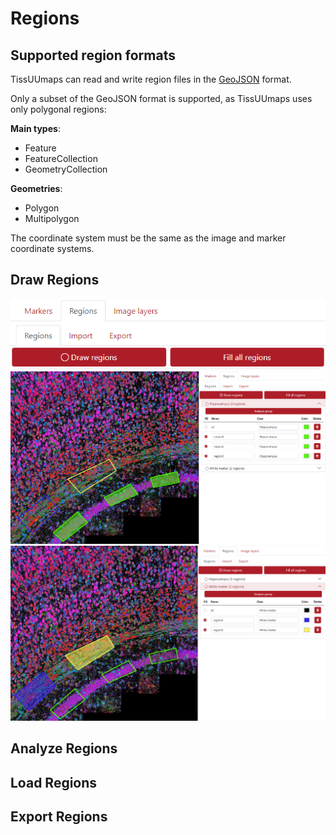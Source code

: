# Regions

## Supported region formats

TissUUmaps can read and write region files in the [GeoJSON](https://geojson.org/) format.

Only a subset of the GeoJSON format is supported, as TissUUmaps uses only polygonal regions:

__Main types__:
 * Feature
 * FeatureCollection
 * GeometryCollection

__Geometries__:
 * Polygon
 * Multipolygon

The coordinate system must be the same as the image and marker coordinate systems.

## Draw Regions

![Regions_Draw](images/Regions_Draw.png)
![Regions_Draw_ex1](images/Regions_Draw_ex1.png)
![Regions_Draw_ex2](images/Regions_Draw_ex2.png)

## Analyze Regions

## Load Regions

## Export Regions
